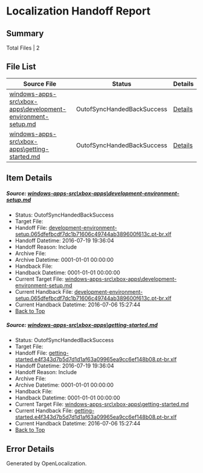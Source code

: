 # <a name='report-top'></a> Localization Handoff Report

## Summary
 Total Files | 2

## File List
 Source File | Status | Details 
 ----------- | ------ | ------- 
 [windows-apps-src\xbox-apps\development-environment-setup.md](https://github.com/Microsoft/windows-apps/blob/6f97dadf3af4991bfc8d72e4490f4001b5105219/windows-apps-src/xbox-apps/development-environment-setup.md) | OutofSyncHandedBackSuccess | [Details](#13d2833d9508a9d748cc4d7bf096f1a45ed1297e5360)
 [windows-apps-src\xbox-apps\getting-started.md](https://github.com/Microsoft/windows-apps/blob/6f97dadf3af4991bfc8d72e4490f4001b5105219/windows-apps-src/xbox-apps/getting-started.md) | OutofSyncHandedBackSuccess | [Details](#03e579dda5fd0ca85fd4d37aec3bd47537dd93d95370)

## Item Details
##### <a name='13d2833d9508a9d748cc4d7bf096f1a45ed1297e5360'></a> Source: [windows-apps-src\xbox-apps\development-environment-setup.md](https://github.com/Microsoft/windows-apps/blob/6f97dadf3af4991bfc8d72e4490f4001b5105219/windows-apps-src/xbox-apps/development-environment-setup.md)
* Status: OutofSyncHandedBackSuccess
* Target File: 
* Handoff File: [development-environment-setup.065dfefbcdf7dc1b71606c49744ab389600f613c.pt-br.xlf](https://github.com/Microsoft/WDG.handoff/blob/cf9f8a34156ab9ca27eb3a9f6be94f53f0e9a22f/ol-handoff/Microsoft/windows-apps.pt-br/master/development-environment-setup.065dfefbcdf7dc1b71606c49744ab389600f613c.pt-br.xlf)
* Handoff Datetime: 2016-07-19 19:36:04
* Handoff Reason: Include
* Archive File: 
* Archive Datetime: 0001-01-01 00:00:00
* Handback File: 
* Handback Datetime: 0001-01-01 00:00:00
* Current Target File: [windows-apps-src\xbox-apps\development-environment-setup.md](https://github.com/Microsoft/windows-apps.pt-br/blob/b7cc1700e5930854bd1f5cdef3b4a27520adc15a/windows-apps-src/xbox-apps/development-environment-setup.md)
* Current Handback File: [development-environment-setup.065dfefbcdf7dc1b71606c49744ab389600f613c.pt-br.xlf](https://github.com/Microsoft/WDG.handback/blob/7d943cc6c136850b0652613949438de118f8068c/ol-handback/Microsoft/windows-apps.pt-br/master/development-environment-setup.065dfefbcdf7dc1b71606c49744ab389600f613c.pt-br.xlf)
* Current Handback Datetime: 2016-07-06 15:27:44
* [Back to Top](#report-top)

##### <a name='03e579dda5fd0ca85fd4d37aec3bd47537dd93d95370'></a> Source: [windows-apps-src\xbox-apps\getting-started.md](https://github.com/Microsoft/windows-apps/blob/6f97dadf3af4991bfc8d72e4490f4001b5105219/windows-apps-src/xbox-apps/getting-started.md)
* Status: OutofSyncHandedBackSuccess
* Target File: 
* Handoff File: [getting-started.e4f343d7b5d7d1d1af63a09965ea9cc6ef148b08.pt-br.xlf](https://github.com/Microsoft/WDG.handoff/blob/cf9f8a34156ab9ca27eb3a9f6be94f53f0e9a22f/ol-handoff/Microsoft/windows-apps.pt-br/master/getting-started.e4f343d7b5d7d1d1af63a09965ea9cc6ef148b08.pt-br.xlf)
* Handoff Datetime: 2016-07-19 19:36:04
* Handoff Reason: Include
* Archive File: 
* Archive Datetime: 0001-01-01 00:00:00
* Handback File: 
* Handback Datetime: 0001-01-01 00:00:00
* Current Target File: [windows-apps-src\xbox-apps\getting-started.md](https://github.com/Microsoft/windows-apps.pt-br/blob/b7cc1700e5930854bd1f5cdef3b4a27520adc15a/windows-apps-src/xbox-apps/getting-started.md)
* Current Handback File: [getting-started.e4f343d7b5d7d1d1af63a09965ea9cc6ef148b08.pt-br.xlf](https://github.com/Microsoft/WDG.handback/blob/7d943cc6c136850b0652613949438de118f8068c/ol-handback/Microsoft/windows-apps.pt-br/master/getting-started.e4f343d7b5d7d1d1af63a09965ea9cc6ef148b08.pt-br.xlf)
* Current Handback Datetime: 2016-07-06 15:27:44
* [Back to Top](#report-top)


## Error Details

Generated by OpenLocalization.
